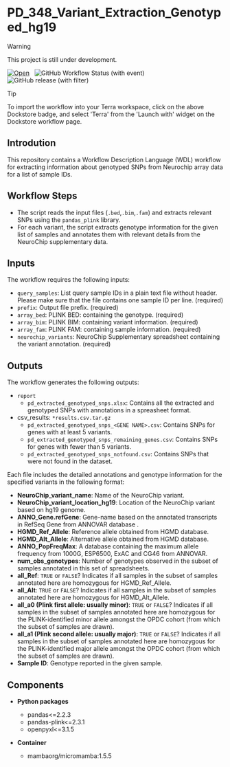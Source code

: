 # PD_348_Variant_Extraction_Genotyped_hg19

> [!WARNING]
> This project is still under development.

[![Open](https://img.shields.io/badge/Open-Dockstore-blue)](https://dockstore.org/workflows/github.com/anand-imcm/pd_348_variant_extraction_genotyped_hg19)&nbsp;&nbsp;
![GitHub Workflow Status (with event)](https://img.shields.io/github/actions/workflow/status/anand-imcm/pd_348_variant_extraction_genotyped_hg19/build.yml)&nbsp;&nbsp;
![GitHub release (with filter)](https://img.shields.io/github/v/release/anand-imcm/pd_348_variant_extraction_genotyped_hg19)&nbsp;&nbsp;

> [!TIP]
> To import the workflow into your Terra workspace, click on the above Dockstore badge, and select 'Terra' from the 'Launch with' widget on the Dockstore workflow page.

## Introdution

This repository contains a Workflow Description Language (WDL) workflow for extracting information about genotyped SNPs from Neurochip array data for a list of sample IDs.

## Workflow Steps

- The script reads the input files (`.bed`,`.bim`,`.fam`) and extracts relevant SNPs using the `pandas_plink` library.
- For each variant, the script extracts genotype information for the given list of samples and annotates them with relevant details from the NeuroChip supplementary data.

## Inputs

The workflow requires the following inputs:

- `query_samples`: List query sample IDs in a plain text file without header. Please make sure that the file contains one sample ID per line. (required)
- `prefix`: Output file prefix. (required)
- `array_bed`: PLINK BED: containing the genotype. (required)
- `array_bim`: PLINK BIM: containing variant information. (required)
- `array_fam`: PLINK FAM: containing sample information. (required)
- `neurochip_variants`: NeuroChip Supplementary spreadsheet containing the variant annotation. (required)

## Outputs

The workflow generates the following outputs:

- `report`
  - `pd_extracted_genotyped_snps.xlsx`: Contains all the extracted and genotyped SNPs with annotations in a spreasheet format.
- csv_results: `*results.csv.tar.gz`
  - `pd_extracted_genotyped_snps_<GENE NAME>.csv`: Contains SNPs for genes with at least 5 variants.
  - `pd_extracted_genotyped_snps_remaining_genes.csv`: Contains SNPs for genes with fewer than 5 variants.
  - `pd_extracted_genotyped_snps_notfound.csv`: Contains SNPs that were not found in the dataset.

Each file includes the detailed annotations and genotype information for the specified variants in the following format:

- **NeuroChip_variant_name**: Name of the NeuroChip variant.
- **NeuroChip_variant_location_hg19**: Location of the NeuroChip variant based on hg19 genome.
- **ANNO_Gene.refGene**: Gene-name based on the annotated transcripts in RefSeq Gene from ANNOVAR database .
- **HGMD_Ref_Allele**: Reference allele obtained from HGMD database.
- **HGMD_Alt_Allele**: Alternative allele obtained from HGMD database.
- **ANNO_PopFreqMax**: A database containing the maximum allele frequency from 1000G, ESP6500, ExAC and CG46 from ANNOVAR.
- **num_obs_genotypes**: Number of genotypes observed in the subset of samples annotated in this set of spreadsheets.
- **all_Ref**: `TRUE` or `FALSE`? Indicates if all samples in the subset of samples annotated here are homozygous for HGMD_Ref_Allele.
- **all_Alt**: `TRUE` or `FALSE`? Indicates if all samples in the subset of samples annotated here are homozygous for HGMD_Alt_Allele.
- **all_a0 (Plink first allele: usually minor)**: `TRUE` or `FALSE`? Indicates if all samples in the subset of samples annotated here are homozygous for the PLINK-identified minor allele amongst the OPDC cohort (from which the subset of samples are drawn).
- **all_a1 (Plink second allele: usually major)**: `TRUE` or `FALSE`? Indicates if all samples in the subset of samples annotated here are homozygous for the PLINK-identified major allele amongst the OPDC cohort (from which the subset of samples are drawn).
- **Sample ID**: Genotype reported in the given sample.

## Components

- **Python packages**
  - pandas<=2.2.3
  - pandas-plink<=2.3.1
  - openpyxl<=3.1.5

- **Container**
  - mambaorg/micromamba:1.5.5
